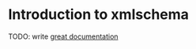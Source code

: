 # Introduction to xmlschema

TODO: write [great documentation](http://jacobian.org/writing/what-to-write/)
